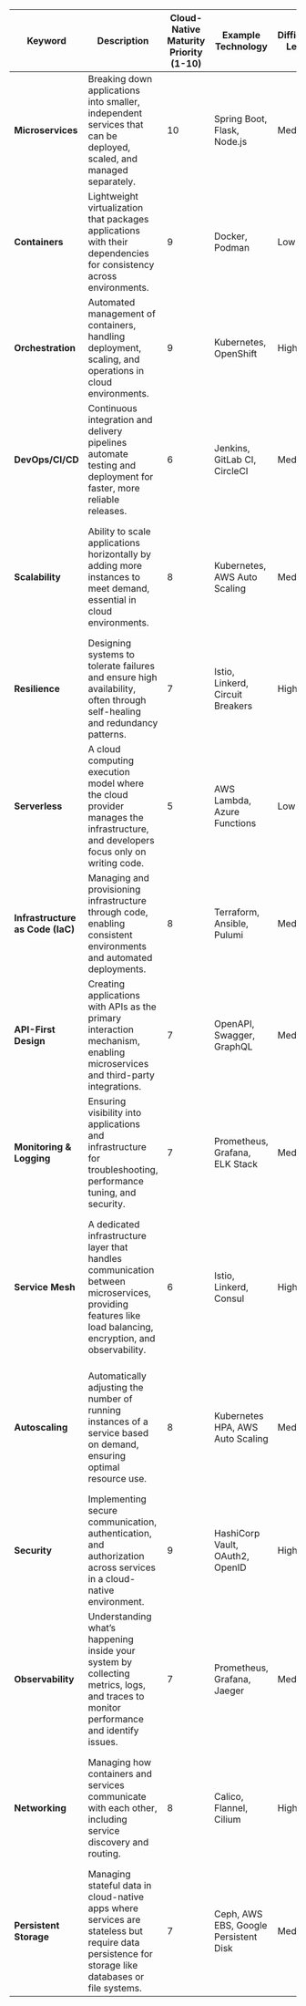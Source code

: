 
| **Keyword**       | **Description**                                                                                                                                       | **Cloud-Native Maturity Priority (1-10)** | **Example Technology**               | **Difficulty Level** | **How to Learn** |
|-------------------|-------------------------------------------------------------------------------------------------------------------------------------------------------|------------------------------------------|---------------------------------------|----------------------|-----------------|
| **Microservices**  | Breaking down applications into smaller, independent services that can be deployed, scaled, and managed separately.                                   | 10                                       | Spring Boot, Flask, Node.js           | Medium               | Create two microservices using Flask or Spring Boot. Deploy each in its own container on Minikube/K3s, and expose via services. |
| **Containers**     | Lightweight virtualization that packages applications with their dependencies for consistency across environments.                                    | 9                                        | Docker, Podman                        | Low                  | Build a Docker container for a simple Python or Node.js app and deploy it to Minikube/K3s. Test scaling and container restart behavior. |
| **Orchestration**  | Automated management of containers, handling deployment, scaling, and operations in cloud environments.                                               | 9                                        | Kubernetes, OpenShift                 | High                 | Deploy a multi-container app using Kubernetes on Minikube/K3s, use `kubectl` to manage scaling, and check pod status. |
| **DevOps/CI/CD**   | Continuous integration and delivery pipelines automate testing and deployment for faster, more reliable releases.                                      | 6                                        | Jenkins, GitLab CI, CircleCI          | Medium               | Set up a Jenkins pipeline to build and push a Docker image, and deploy it automatically to Minikube/K3s on code changes. |
| **Scalability**    | Ability to scale applications horizontally by adding more instances to meet demand, essential in cloud environments.                                   | 8                                        | Kubernetes, AWS Auto Scaling          | Medium               | Enable Kubernetes Horizontal Pod Autoscaler (HPA) in Minikube/K3s, and trigger autoscaling based on CPU or memory load. |
| **Resilience**     | Designing systems to tolerate failures and ensure high availability, often through self-healing and redundancy patterns.                               | 7                                        | Istio, Linkerd, Circuit Breakers      | High                 | Use Kubernetes liveness and readiness probes to ensure a service auto-heals after failures in Minikube/K3s. |
| **Serverless**     | A cloud computing execution model where the cloud provider manages the infrastructure, and developers focus only on writing code.                       | 5                                        | AWS Lambda, Azure Functions           | Low                  | Simulate a serverless experience with K3s by deploying a container with Knative, allowing the service to scale to zero on Minikube. |
| **Infrastructure as Code (IaC)** | Managing and provisioning infrastructure through code, enabling consistent environments and automated deployments.                              | 8                                        | Terraform, Ansible, Pulumi            | Medium               | Write a simple Terraform configuration to provision Minikube/K3s resources (pods, services, volumes) automatically. |
| **API-First Design** | Creating applications with APIs as the primary interaction mechanism, enabling microservices and third-party integrations.                                | 7                                        | OpenAPI, Swagger, GraphQL             | Medium               | Define an API using OpenAPI and deploy a FastAPI-based microservice to Minikube/K3s, then document and expose the API. |
| **Monitoring & Logging** | Ensuring visibility into applications and infrastructure for troubleshooting, performance tuning, and security.                                          | 7                                        | Prometheus, Grafana, ELK Stack        | Medium               | Deploy Prometheus and Grafana to Minikube/K3s, configure basic metrics for your containers, and visualize them. |
| **Service Mesh**  | A dedicated infrastructure layer that handles communication between microservices, providing features like load balancing, encryption, and observability.| 6                                        | Istio, Linkerd, Consul               | High                 | Install Linkerd or Istio on Minikube/K3s and deploy two microservices that communicate via the service mesh. Monitor the communication and apply policies. |
| **Autoscaling**    | Automatically adjusting the number of running instances of a service based on demand, ensuring optimal resource use.                                   | 8                                        | Kubernetes HPA, AWS Auto Scaling      | Medium               | Deploy a Kubernetes service on Minikube/K3s and configure Horizontal Pod Autoscaler (HPA) based on CPU utilization. Stress-test to trigger scaling. |
| **Security**       | Implementing secure communication, authentication, and authorization across services in a cloud-native environment.                                   | 9                                        | HashiCorp Vault, OAuth2, OpenID       | High                 | Integrate HashiCorp Vault in Minikube/K3s to securely manage environment variables and secrets for a deployed application. |
| **Observability**  | Understanding what’s happening inside your system by collecting metrics, logs, and traces to monitor performance and identify issues.                   | 7                                        | Prometheus, Grafana, Jaeger           | Medium               | Set up Jaeger for distributed tracing in Minikube/K3s, tracing the communication between two microservices. |
| **Networking**     | Managing how containers and services communicate with each other, including service discovery and routing.                                             | 8                                        | Calico, Flannel, Cilium               | High                 | Set up Flannel as a networking layer on Minikube/K3s and test pod-to-pod communication using services and NetworkPolicies. |
| **Persistent Storage** | Managing stateful data in cloud-native apps where services are stateless but require data persistence for storage like databases or file systems.          | 7                                        | Ceph, AWS EBS, Google Persistent Disk | Medium               | Use Kubernetes Persistent Volumes (PV) and Persistent Volume Claims (PVC) on Minikube/K3s for a database deployment that stores persistent data. |
